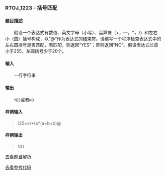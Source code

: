 ### RTOJ_1223 - 括号匹配

#### 题目描述

&emsp;&emsp;假设一个表达式有数值、英文字母（小写）、运算符（+，—，*，/）和左右小（圆）括号构成，以“@”作为表达式的结束符。请编写一个程序检查表达式中的左右圆括号是否匹配，若匹配，则返回“YES”；否则返回“NO”。假设表达式长度小于255，左圆括号少于20个。

#### 输入

&emsp;&emsp;一行字符串

#### 输出

&emsp;&emsp;`YES`或者`NO`

#### 样例输入

>(25+x)\*(a\*(a+b+b)@

#### 样例输出

>NO

[去看题目解析](./analysis.md)

[去看参考代码](./main.cpp)
